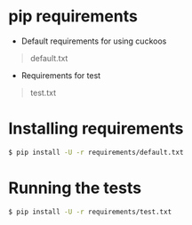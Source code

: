 # pip requirements
* Default requirements for using cuckoos

> default.txt

* Requirements for test

> test.txt


# Installing requirements
```sh
$ pip install -U -r requirements/default.txt
```

# Running the tests
```sh
$ pip install -U -r requirements/test.txt
```